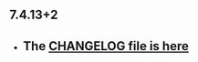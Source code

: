 ## 7.4.13+2

- ## The [CHANGELOG file is here](https://www.canardoux.xyz/tau_sound/doc/pages/flutter-sound/api/topics/changelog.html)

